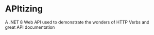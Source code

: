 # APItizing
A .NET 8 Web API used to demonstrate the wonders of HTTP Verbs and great API documentation
